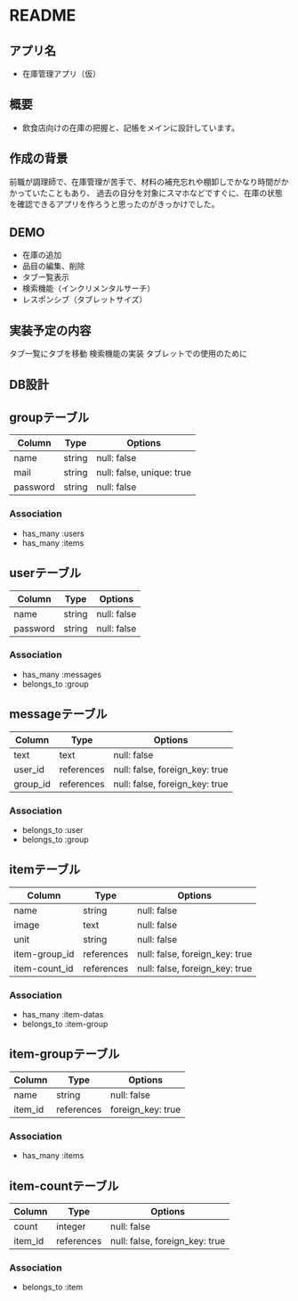 # README

## アプリ名
- 在庫管理アプリ（仮）

## 概要
- 飲食店向けの在庫の把握と、記帳をメインに設計しています。

## 作成の背景
前職が調理師で、在庫管理が苦手で、材料の補充忘れや棚卸しでかなり時間がかかっていたこともあり、
過去の自分を対象にスマホなどですぐに、在庫の状態を確認できるアプリを作ろうと思ったのがきっかけでした。

## DEMO
- 在庫の追加
- 品目の編集、削除
- タブ一覧表示
- 検索機能（インクリメンタルサーチ）
- レスポンシブ（タブレットサイズ）

## 実装予定の内容
タブ一覧にタブを移動
検索機能の実装
タブレットでの使用のために

## DB設計

## groupテーブル
|Column|Type|Options|
|------|----|-------|
|name|string|null: false|
|mail|string|null: false, unique: true|
|password|string|null: false|

### Association
- has_many :users
- has_many :items

## userテーブル
|Column|Type|Options|
|------|----|-------|
|name|string|null: false|
|password|string|null: false|

### Association
- has_many :messages
- belongs_to :group

## messageテーブル
|Column|Type|Options|
|------|----|-------|
|text|text|null: false|
|user_id|references|null: false, foreign_key: true|
|group_id|references|null: false, foreign_key: true|

### Association
- belongs_to :user
- belongs_to :group

## itemテーブル
|Column|Type|Options|
|------|----|-------|
|name|string|null: false|
|image|text|null: false|
|unit|string|null: false|
|item-group_id|references|null: false, foreign_key: true|
|item-count_id|references|null: false, foreign_key: true|

### Association
- has_many :item-datas
- belongs_to :item-group

## item-groupテーブル
|Column|Type|Options|
|------|----|-------|
|name|string|null: false|
|item_id|references|foreign_key: true|

### Association
- has_many :items

## item-countテーブル
|Column|Type|Options|
|------|----|-------|
|count|integer|null: false|
|item_id|references|null: false, foreign_key: true|

### Association
- belongs_to :item
